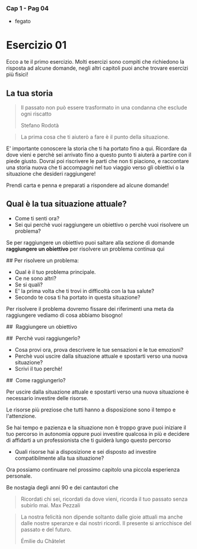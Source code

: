 ### Cap 1 - Pag 04

- fegato

# Esercizio 01

Ecco a te il primo esercizio. Molti esercizi sono compiti che richiedono la risposta ad alcune domande, negli altri capitoli puoi anche trovare esercizi più fisici!

## La tua storia

> Il passato non può essere trasformato in una condanna che esclude ogni riscatto
>
> Stefano Rodotà

> La prima cosa che ti aiuterò a fare è il punto della situazione.

E' importante conoscere la storia che ti ha portato fino a qui.
Ricordare da dove vieni e perchè sei arrivato fino a questo punto ti aiuterà a partire con il piede giusto.
Dovrai poi riscrivere le parti che non ti piaciono, e raccontare una storia nuova che ti accompagni nel tuo viaggio verso gli obiettivi o la situazione che desideri raggiungere!

Prendi carta e penna e preparati a rispondere ad alcune domande!

## Qual è la tua situazione attuale?

- Come ti senti ora?
- Sei qui perchè vuoi raggiungere un obiettivo o perchè vuoi risolvere un problema?

Se per raggiungere un obiettivo puoi saltare alla sezione di domande **raggiungere un obiettivo** per risolvere un problema continua qui

## Per risolvere un problema:

- Qual è il tuo problema principale.
- Ce ne sono altri?
- Se si quali?
- E' la prima volta che ti trovi in difficoltà con la tua salute?
- Secondo te cosa ti ha portato in questa situazione?

Per risolvere il problema dovremo fissare dei riferimenti una meta da raggiungere vediamo di cosa abbiamo bisogno!

##  Raggiungere un obiettivo

##  Perchè vuoi raggiungerlo?

- Cosa provi ora, prova descrivere le tue sensazioni e le tue emozioni?
- Perchè vuoi uscire dalla situazione attuale e spostarti verso una nuova situazione?
- Scrivi il tuo perchè!

##  Come raggiungerlo?

Per uscire dalla situazione attuale e spostarti verso una nuova situazione è necessario investire delle risorse.

Le risorse più preziose che tutti hanno a disposizione sono il tempo e l'attenzione.

Se hai tempo e pazienza e la situazione non è troppo grave puoi iniziare il tuo percorso in autonomia oppure puoi investire qualcosa in più e decidere di affidarti a un professionista che ti guiderà lungo questo percorso

- Quali risorse hai a disposizione e sei disposto ad investire compatibilmente alla tua situazione?

Ora possiamo continuare nel prossimo capitolo una piccola esperienza personale.

Be nostagia degli anni 90 e dei cantautori che

> Ricordati chi sei, ricordati da dove vieni, ricorda il tuo passato senza subirlo mai.
> Max Pezzali

> La nostra felicità non dipende soltanto dalle gioie attuali ma anche dalle nostre speranze e dai nostri ricordi. Il presente si arricchisce del passato e del futuro.
>
> Émilie du Châtelet

<!--stackedit_data:
eyJoaXN0b3J5IjpbNzA5NjY5OTg3XX0=
-->
